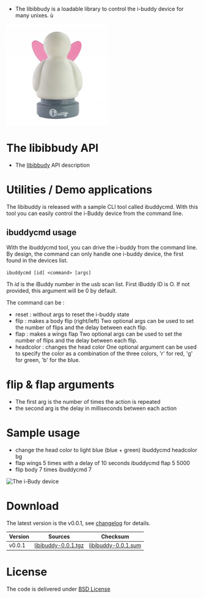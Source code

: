 * The libibbudy is a loadable library to control the i-buddy device for many unixes. ù

![The i-Budy device](img/ibuddy.jpg)

# The libibbudy API
* The [libibbudy]({ROOT}/projects/dev/libibbudy/api.html) API description

# Utilities / Demo applications

The libibuddy is released with a sample CLI tool called ibuddycmd. With this tool you can easily control the i-Buddy device from the command line.

## ibuddycmd usage

With the ibuddycmd tool, you can drive the i-buddy from the command line. By design, the command can only handle one i-buddy device, the first found in the devices list.

`ibuddycmd [id] <command> [args]`

Th *id* is the iBuddy number in the usb scan list. First iBuddy ID is O. If not provided,
this argument will be 0 by default.

The command can be :

* reset : without args to reset the i-buddy state
* flip : makes a body flip (right/left) 
Two optional args can be used to set the number of flips and the delay between each flip.
* flap : makes a wings flap
Two optional args can be used to set the number of flips and the delay between each flip.
* headcolor : changes the head color
One optional argument can be used to specify the color as a combination of the three colors, 'r' for red, 'g' for green, 'b' for the blue.

# flip & flap arguments

* The first arg is the number of times the action is repeated
* the second arg is the delay in milliseconds between each action

# Sample usage

* change the head color to light blue (blue + green)
ibuddycmd headcolor bg
* flap wings 5 times with a delay of 10 seconds
ibuddycmd flap 5 5000
* flip body 7 times
ibuddycmd 7

![The i-Budy device](img/ibuddy.gif)

# Download

The latest version is the v0.0.1, see [changelog](http://files.bebik.net/libibuddy/changelog.txt) for details.

| Version | Sources | Checksum |
|---------|---------|----------|
| v0.0.1  | [libibuddy-0.0.1.tgz](http://files.bebik.net/libibuddy/libibuddy-0.0.1.tgz) | [libibuddy-0.0.1.sum](http://files.bebik.net/libibuddy/libibuddy-0.0.1.sum) |


# License

The code is delivered under [BSD License](https://en.wikipedia.org/wiki/BSD_licenses)
